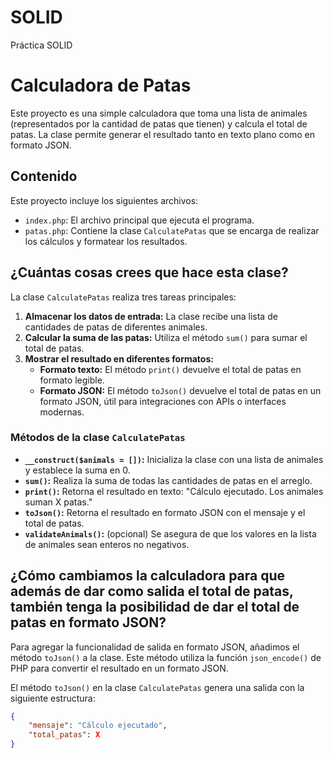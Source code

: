 # SOLID
Práctica SOLID 

# Calculadora de Patas

Este proyecto es una simple calculadora que toma una lista de animales (representados por la cantidad de patas que tienen) y calcula el total de patas. La clase permite generar el resultado tanto en texto plano como en formato JSON.

## Contenido

Este proyecto incluye los siguientes archivos:

- `index.php`: El archivo principal que ejecuta el programa.
- `patas.php`: Contiene la clase `CalculatePatas` que se encarga de realizar los cálculos y formatear los resultados.

## ¿Cuántas cosas crees que hace esta clase?

La clase `CalculatePatas` realiza tres tareas principales:

1. **Almacenar los datos de entrada:** La clase recibe una lista de cantidades de patas de diferentes animales.
2. **Calcular la suma de las patas:** Utiliza el método `sum()` para sumar el total de patas.
3. **Mostrar el resultado en diferentes formatos:** 
    - **Formato texto:** El método `print()` devuelve el total de patas en formato legible.
    - **Formato JSON:** El método `toJson()` devuelve el total de patas en un formato JSON, útil para integraciones con APIs o interfaces modernas.

### Métodos de la clase `CalculatePatas`

- **`__construct($animals = [])`:** Inicializa la clase con una lista de animales y establece la suma en 0.
- **`sum()`:** Realiza la suma de todas las cantidades de patas en el arreglo.
- **`print()`:** Retorna el resultado en texto: "Cálculo ejecutado. Los animales suman X patas."
- **`toJson()`:** Retorna el resultado en formato JSON con el mensaje y el total de patas.
- **`validateAnimals()`:** (opcional) Se asegura de que los valores en la lista de animales sean enteros no negativos.

## ¿Cómo cambiamos la calculadora para que además de dar como salida el total de patas, también tenga la posibilidad de dar el total de patas en formato JSON?

Para agregar la funcionalidad de salida en formato JSON, añadimos el método `toJson()` a la clase. Este método utiliza la función `json_encode()` de PHP para convertir el resultado en un formato JSON.

El método `toJson()` en la clase `CalculatePatas` genera una salida con la siguiente estructura:

```json
{
    "mensaje": "Cálculo ejecutado",
    "total_patas": X
}
